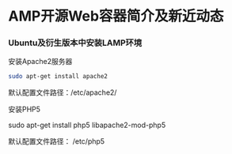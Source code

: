 # AMP开源Web容器简介及新近动态

### Ubuntu及衍生版本中安装LAMP环境
安装Apache2服务器
```bash
sudo apt-get install apache2
```
默认配置文件路径：/etc/apache2/


安装PHP5

sudo apt-get install php5 libapache2-mod-php5

默认配置文件路径： /etc/php5


